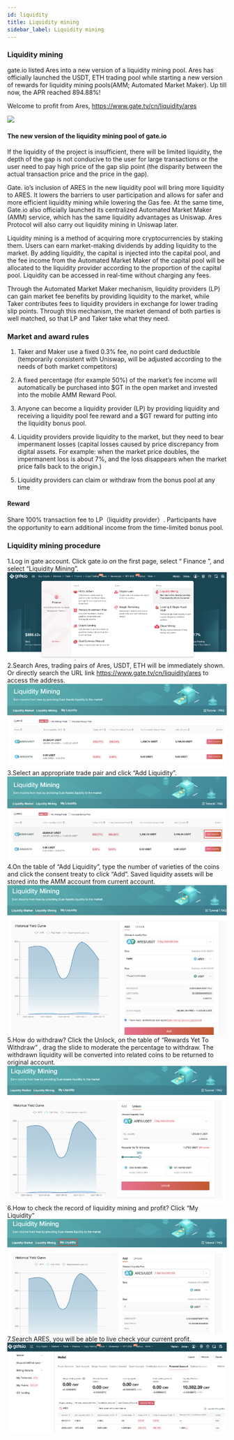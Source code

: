 ```yaml
---
id: liquidity
title: Liquidity mining
sidebar_label: Liquidity mining
---
```

### Liquidity mining
gate.io listed Ares into a new version of a liquidity mining pool. Ares has officially launched the USDT, ETH trading pool while starting a new version of rewards for liquidity mining pools(AMM; Automated Market Maker). Up till now, the APR reached 894.88%!

Welcome to profit from Ares, https://www.gate.tv/cn/liquidity/ares

![](assets/build/35.png)

#### The new version of the liquidity mining pool of gate.io

If the liquidity of the project is insufficient, there will be limited liquidity, the depth of the gap is not conducive to the user for large transactions or the user need to pay high price of the gap slip point (the disparity between the actual transaction price and the price in the gap).

Gate. io’s inclusion of ARES in the new liquidity pool will bring more liquidity to ARES. It lowers the barriers to user participation and allows for safer and more efficient liquidity mining while lowering the Gas fee. At the same time, Gate.io also officially launched its centralized Automated Market Maker (AMM) service, which has the same liquidity advantages as Uniswap. Ares Protocol will also carry out liquidity mining in Uniswap later.

Liquidity mining is a method of acquiring more cryptocurrencies by staking them. Users can earn market-making dividends by adding liquidity to the market. By adding liquidity, the capital is injected into the capital pool, and the fee income from the Automated Market Maker of the capital pool will be allocated to the liquidity provider according to the proportion of the capital pool. Liquidity can be accessed in real-time without charging any fees.

Through the Automated Market Maker mechanism, liquidity providers (LP) can gain market fee benefits by providing liquidity to the market, while Taker contributes fees to liquidity providers in exchange for lower trading slip points. Through this mechanism, the market demand of both parties is well matched, so that LP and Taker take what they need.

### Market and award rules

1. Taker and Maker use a fixed 0.3% fee, no point card deductible (temporarily consistent with Uniswap, will be adjusted according to the needs of both market competitors)

2. A fixed percentage (for example 50%) of the market’s fee income will automatically be purchased into $GT in the open market and invested into the mobile AMM Reward Pool.

3. Anyone can become a liquidity provider (LP) by providing liquidity and receiving a liquidity pool fee reward and a $GT reward for putting into the liquidity bonus pool.

4. Liquidity providers provide liquidity to the market, but they need to bear impermanent losses (capital losses caused by price discrepancy from digital assets. For example: when the market price doubles, the impermanent loss is about 7%, and the loss disappears when the market price falls back to the origin.)

5. Liquidity providers can claim or withdraw from the bonus pool at any time

#### Reward
Share 100% transaction fee to LP（liquidity provider）.
Participants have the opportunity to earn additional income from the time-limited bonus pool. 


### Liquidity mining procedure
1.Log in gate account. Click gate.io on the first page, select “ Finance ”, and select “Liquidity Mining”.  
![](assets/build/260.png)
2.Search Ares, trading pairs of Ares, USDT, ETH will be immediately shown. Or directly search the URL link https://www.gate.tv/cn/liquidity/ares to access the address.  
![](assets/build/261.png)
3.Select an appropriate trade pair and click “Add Liquidity”.    
![](assets/build/255.png)
4.On the table of “Add Liquidity”, type the number of varieties of the coins and click the consent treaty to click “Add”. Saved liquidity assets will be stored into the AMM account from current account.  
![](assets/build/256.png)
5.How do withdraw? Click the Unlock, on the table of “Rewards Yet To Withdraw” , drag the slide to moderate the percentage to withdraw. The withdrawn liquidity will be converted into related coins to be returned to original account.  
![](assets/build/257.png)
6.How to check the record of liquidity mining and profit? Click “My Liquidity”  
![](assets/build/258.png)
7.Search ARES, you will be able to live check your current profit.  
![](assets/build/259.png)
